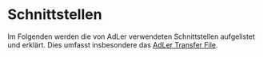 # Schnittstellen

Im Folgenden werden die von AdLer verwendeten Schnittstellen aufgelistet und erklärt. Dies umfasst insbesondere das [AdLer Transfer File](ATF-GE.md).